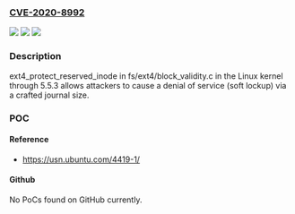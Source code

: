### [CVE-2020-8992](https://cve.mitre.org/cgi-bin/cvename.cgi?name=CVE-2020-8992)
![](https://img.shields.io/static/v1?label=Product&message=n%2Fa&color=blue)
![](https://img.shields.io/static/v1?label=Version&message=n%2Fa&color=blue)
![](https://img.shields.io/static/v1?label=Vulnerability&message=n%2Fa&color=brighgreen)

### Description

ext4_protect_reserved_inode in fs/ext4/block_validity.c in the Linux kernel through 5.5.3 allows attackers to cause a denial of service (soft lockup) via a crafted journal size.

### POC

#### Reference
- https://usn.ubuntu.com/4419-1/

#### Github
No PoCs found on GitHub currently.

